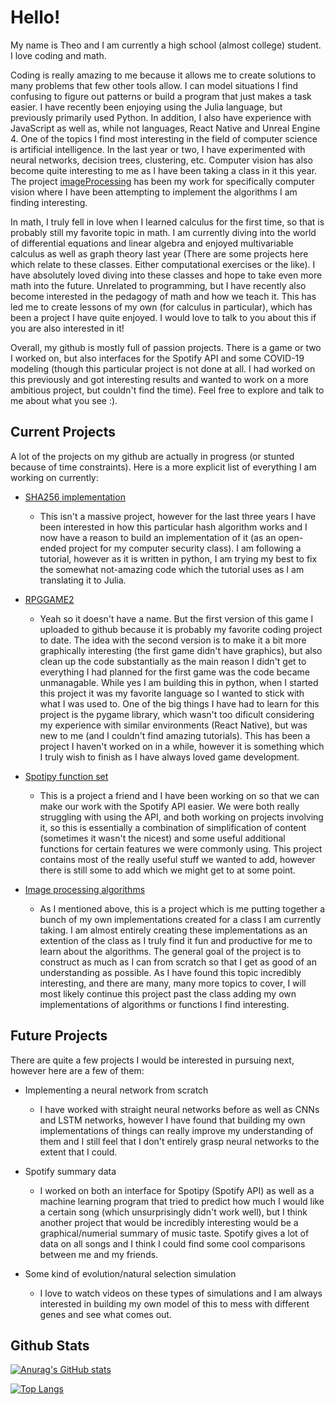 # Hello! 

My name is Theo and I am currently a high school (almost college) student. I love coding and math.

Coding is really amazing to me because it allows me to create solutions to many problems that few other tools allow. I can model situations I find confusing to figure out patterns or build a program that just makes a task easier. I have recently been enjoying using the Julia language, but previously primarily used Python. In addition, I also have experience with JavaScript as well as, while not languages, React Native and Unreal Engine 4. One of the topics I find most interesting in the field of computer science is artificial intelligence. In the last year or two, I have experimented with neural networks, decision trees, clustering, etc. Computer vision has also become quite interesting to me as I have been taking a class in it this year. The project [imageProcessing](https://github.com/TheSharkhead2/imageProcessing) has been my work for specifically computer vision where I have been attempting to implement the algorithms I am finding interesting. 

In math, I truly fell in love when I learned calculus for the first time, so that is probably still my favorite topic in math. I am currently diving into the world of differential equations and linear algebra and enjoyed multivariable calculus as well as graph theory last year (There are some projects here which relate to these classes. Either computational exercises or the like). I have absolutely loved diving into these classes and hope to take even more math into the future. Unrelated to programming, but I have recently also become interested in the pedagogy of math and how we teach it. This has led me to create lessons of my own (for calculus in particular), which has been a project I have quite enjoyed. I would love to talk to you about this if you are also interested in it! 

Overall, my github is mostly full of passion projects. There is a game or two I worked on, but also interfaces for the Spotify API and some COVID-19 modeling (though this particular project is not done at all. I had worked on this previously and got interesting results and wanted to work on a more ambitious project, but couldn't find the time). Feel free to explore and talk to me about what you see :). 

## Current Projects

A lot of the projects on my github are actually in progress (or stunted because of time constraints). Here is a more explicit list of everything I am working on currently: 

- [SHA256 implementation](https://github.com/TheSharkhead2/sha256) 
   * This isn't a massive project, however for the last three years I have been interested in how this particular hash algorithm works and I now have a reason to build an implementation of it (as an open-ended project for my computer security class). I am following a tutorial, however as it is written in python, I am trying my best to fix the somewhat not-amazing code which the tutorial uses as I am translating it to Julia. 

- [RPGGAME2](https://github.com/TheSharkhead2/rpggame2)
   * Yeah so it doesn't have a name. But the first version of this game I uploaded to github because it is probably my favorite coding project to date. The idea with the second version is to make it a bit more graphically interesting (the first game didn't have graphics), but also clean up the code substantially as the main reason I didn't get to everything I had planned for the first game was the code became unmanagable. While yes I am building this in python, when I started this project it was my favorite language so I wanted to stick with what I was used to. One of the big things I have had to learn for this project is the pygame library, which wasn't too dificult considering my experience with similar environments (React Native), but was new to me (and I couldn't find amazing tutorials). This has been a project I haven't worked on in a while, however it is something which I truly wish to finish as I have always loved game development. 

- [Spotipy function set](https://github.com/TheSharkhead2/SpotipyFunction_Set)
   * This is a project a friend and I have been working on so that we can make our work with the Spotify API easier. We were both really struggling with using the API, and both working on projects involving it, so this is essentially a combination of simplification of content (sometimes it wasn't the nicest) and some useful additional functions for certain features we were commonly using. This project contains most of the really useful stuff we wanted to add, however there is still some to add which we might get to at some point. 

- [Image processing algorithms](https://github.com/TheSharkhead2/imageProcessing)
   * As I mentioned above, this is a project which is me putting together a bunch of my own implementations created for a class I am currently taking. I am almost entirely creating these implementations as an extention of the class as I truly find it fun and productive for me to learn about the algorithms. The general goal of the project is to construct as much as I can from scratch so that I get as good of an understanding as possible. As I have found this topic incredibly interesting, and there are many, many more topics to cover, I will most likely continue this project past the class adding my own implementations of algorithms or functions I find interesting. 

## Future Projects 

There are quite a few projects I would be interested in pursuing next, however here are a few of them: 

- Implementing a neural network from scratch 
   * I have worked with straight neural networks before as well as CNNs and LSTM networks, however I have found that building my own implementations of things can really improve my understanding of them and I still feel that I don't entirely grasp neural networks to the extent that I could. 

- Spotify summary data
   * I worked on both an interface for Spotipy (Spotify API) as well as a machine learning program that tried to predict how much I would like a certain song (which unsurprisingly didn't work well), but I think another project that would be incredibly interesting would be a graphical/numerial summary of music taste. Spotify gives a lot of data on all songs and I think I could find some cool comparisons between me and my friends. 

- Some kind of evolution/natural selection simulation 
   * I love to watch videos on these types of simulations and I am always interested in building my own model of this to mess with different genes and see what comes out. 

## Github Stats

[![Anurag's GitHub stats](https://github-readme-stats.vercel.app/api?username=TheSharkhead2&count_private=true&hide=issues&theme=react)](https://github.com/anuraghazra/github-readme-stats)

[![Top Langs](https://github-readme-stats.vercel.app/api/top-langs/?username=TheSharkhead2&theme=react&layout=compact)](https://github.com/anuraghazra/github-readme-stats)
